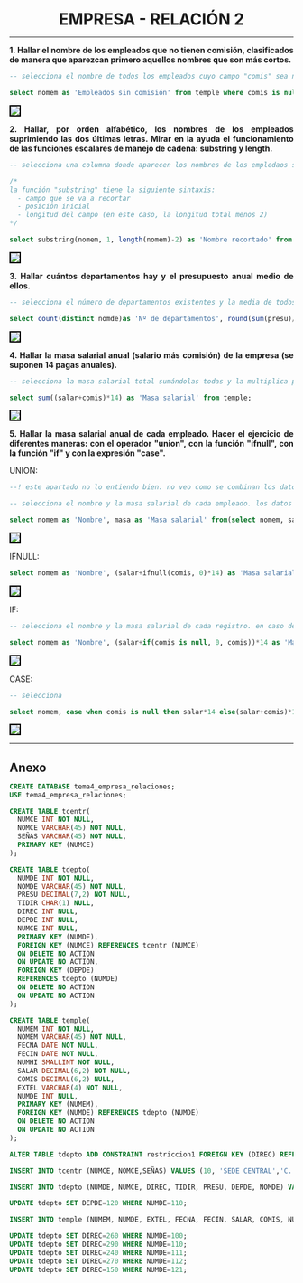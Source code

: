 <style>
  h1{
    border: none;
    margin-bottom: 0px;
    text-align: center;
    font-weight: bold;
  }

  img{
    border: 2px solid black;
  }

  p{
    text-align: justify;
  }

  h2{
    font-weight: bold;
    margin-bottom: 0px;
  }
</style>

<h1>EMPRESA - RELACIÓN 2</h1>

<hr>

<p><b>1. Hallar el nombre de los empleados que no tienen comisión, clasificados de manera que aparezcan primero aquellos nombres que son más cortos.</b></p>

```sql
-- selecciona el nombre de todos los empleados cuyo campo "comis" sea nulo y los ordena utilizando la longitud de los nombres

select nomem as 'Empleados sin comisión' from temple where comis is null order by length(nomem), 1;
```

<img src="img/ej1.png">

<p><b>2. Hallar, por orden alfabético, los nombres de los empleados suprimiendo las dos últimas letras. Mirar en la ayuda el funcionamiento de las funciones escalares de manejo de cadena: substring y length.</b></p>

```sql
-- selecciona una columna donde aparecen los nombres de los empledaos sin las últimas 2 letras

/*
la función "substring" tiene la siguiente sintaxis:
  - campo que se va a recortar
  - posición inicial
  - longitud del campo (en este caso, la longitud total menos 2)
*/

select substring(nomem, 1, length(nomem)-2) as 'Nombre recortado' from temple order by 1;
```

<img src="img/ej2.png">

<p><b>3. Hallar cuántos departamentos hay y el presupuesto anual medio de ellos.</b></p>

```sql
-- selecciona el número de departamentos existentes y la media de todos sus presupuestos: se suman todos los presupuestos, se dividen entre el número de departamentos existentes y, para terminar, se redondea a dos decimales

select count(distinct nomde)as 'Nº de departamentos', round(sum(presu)/count(distinct nomde), 2) as 'Presupuesto anual medio' from tdepto;
```

<img src="img/ej3.png">

<p><b>4. Hallar la masa salarial anual (salario más comisión) de la empresa (se suponen 14 pagas anuales).</b></p>

```sql
-- selecciona la masa salarial total sumándolas todas y la multiplica por 14 (nº de pagos anuales)

select sum((salar+comis)*14) as 'Masa salarial' from temple;
```

<img src="img/ej4.png">

<p><b>5. Hallar la masa salarial anual de cada empleado. Hacer el ejercicio de diferentes maneras: con el operador "union", con la función "ifnull", con la función "if" y con la expresión "case".</b></p>

<p>UNION:</p>

```sql
--! este apartado no lo entiendo bien. no veo como se combinan los datos de "salar" y "comis" en una misma columna

-- selecciona el nombre y la masa salarial de cada empleado. los datos los obtiene de una subconsulta que une los campos "nomem", y "salar" y "comis" (estos dos últimos en una misma columna, aplicándoles el mismo alias a los dos). estos datos se generan en una tabla temporal "temp_salarios", que se elimina al terminar la consulta. por último, se agrupan los datos por el nombre del empleado, ya que si no se hace esto aparecen los nombres duplicados y los datos de "salar" y "comis" separados

select nomem as 'Nombre', masa as 'Masa salarial' from(select nomem, salar as 'masa' from temple union select nomem, comis as 'masa' from temple) as temp_salarios group by nomem;
```

<img src="img/ej5.png">

<p>IFNULL:</p>

```sql
select nomem as 'Nombre', (salar+ifnull(comis, 0)*14) as 'Masa salarial' from temple order by 1;
```

<img src="img/ej5-2.png">

<p>IF:</p>

```sql
-- selecciona el nombre y la masa salarial de cada registro. en caso de que la comisión del registro sea null, la función "if" la transforma en 0

select nomem as 'Nombre', (salar+if(comis is null, 0, comis))*14 as 'Masa salarial' from temple order by 1;
```

<img src="img/ej5-3.png">

<p>CASE:</p>

```sql
-- selecciona 

select nomem, case when comis is null then salar*14 else(salar+comis)*14 end as 'Salario anual' from temple order by 1;
```

<img src="img/ej5-4.png">

<hr>

<h2>Anexo</h2>

```sql
CREATE DATABASE tema4_empresa_relaciones;
USE tema4_empresa_relaciones;

CREATE TABLE tcentr(
  NUMCE INT NOT NULL,
  NOMCE VARCHAR(45) NOT NULL,
  SEÑAS VARCHAR(45) NOT NULL,
  PRIMARY KEY (NUMCE)
);

CREATE TABLE tdepto(
  NUMDE INT NOT NULL,
  NOMDE VARCHAR(45) NOT NULL,
  PRESU DECIMAL(7,2) NOT NULL,
  TIDIR CHAR(1) NULL,
  DIREC INT NULL,
  DEPDE INT NULL,
  NUMCE INT NULL,
  PRIMARY KEY (NUMDE),
  FOREIGN KEY (NUMCE) REFERENCES tcentr (NUMCE)
  ON DELETE NO ACTION
  ON UPDATE NO ACTION,
  FOREIGN KEY (DEPDE)
  REFERENCES tdepto (NUMDE)
  ON DELETE NO ACTION
  ON UPDATE NO ACTION
);

CREATE TABLE temple(
  NUMEM INT NOT NULL,
  NOMEM VARCHAR(45) NOT NULL,
  FECNA DATE NOT NULL,
  FECIN DATE NOT NULL,
  NUMHI SMALLINT NOT NULL,
  SALAR DECIMAL(6,2) NOT NULL,
  COMIS DECIMAL(6,2) NULL,
  EXTEL VARCHAR(4) NOT NULL,
  NUMDE INT NULL,
  PRIMARY KEY (NUMEM),
  FOREIGN KEY (NUMDE) REFERENCES tdepto (NUMDE)
  ON DELETE NO ACTION
  ON UPDATE NO ACTION
);

ALTER TABLE tdepto ADD CONSTRAINT restriccion1 FOREIGN KEY (DIREC) REFERENCES temple (NUMEM) ON DELETE NO ACTION ON UPDATE NO ACTION;

INSERT INTO tcentr (NUMCE, NOMCE,SEÑAS) VALUES (10, 'SEDE CENTRAL','C. ALCALA, 820, MADRID'), (20, 'RELACION CON CLIENTES','C. ATOCHA, 405, MADRID');

INSERT INTO tdepto (NUMDE, NUMCE, DIREC, TIDIR, PRESU, DEPDE, NOMDE) VALUES (100, 10, NULL, 'P', 12000.00, NULL, 'DIRECCIÓN GENERAL'), (110, 20, NULL, 'P', 5000.00, NULL, 'NOMINAS'), (111, 20, NULL, 'F', 11000.00, 110, 'SECTOR INDUSTRIAL'), (112, 20, NULL, 'P', 9000.00, 110, 'SECTOR SERVICIOS'), (120, 10, NULL, 'F', 3000.00, 100, 'ORGANIZACION'), (121, 10, NULL, 'P', 2000.00, 120, 'PERSONAL');

UPDATE tdepto SET DEPDE=120 WHERE NUMDE=110;

INSERT INTO temple (NUMEM, NUMDE, EXTEL, FECNA, FECIN, SALAR, COMIS, NUMHI, NOMEM) VALUES(110, 121, 350, '1989-11-10', '2011-02-15', 1000.00, NULL, 3, 'PONS, CESAR'), (130, 112, 810, '1966-09-09', '2011-02-01' ,1200.00, 1100.00 , 2, 'TEROL, LUCIANO'),	(150, 121, 340, '1971-01-10', '2010-01-15', 2200.00, NULL, 1, 'PEREZ, JULIO'), (180, 110, 508, '1980-01-18','2011-03-18', 1800.00, 500.00, 2, 'PEREZ, MARCOS'), (190, 110, 350, '1982-05-12','2010-02-11', 1500.00, NULL, 4, 'VEIGA, JULIANA'), (240, 111, 760, '1984-02-26','2010-02-24', 2200.00, 1000.00, 3, 'SANZ, LAVINIA'), (260, 100, 220, '1979-12-03','2010-07-12', 2200.00, NULL	, 6, 'LOPEZ, ANTONIO'), (270, 112, 800, '1978-05-21', '2010-09-10', 2200.00, 800.00, 3, 'GARCIA, OCTAVIO'), (280, 120, 410, '1973-01-11','2010-10-08', 1500.00, NULL, 5, 'FLOR, DOROTEA'), (290, 120, 910, '1974-11-30', '2010-02-14', 2200.00, NULL, 3, 'GIL, GLORIA'), (330, 112, 850, '1984-08-19', '2011-03-01', 1500.00, 900.00, 0, 'DIEZ, AMELIA'), (360, 111, 750, '1980-10-29', '2011-10-10', 1800.00, 1000.00, 2, 'LARA, LUCRECIA'), (370, 121, 360, '1985-06-22', '2022-01-20', 1800.00, NULL, 1, 'RUIZ, FABIOLA'), (380, 112, 880, '1980-03-30', '2022-01-01' ,1800.00, NULL, 0, 'MARTÍN, MICAELA');

UPDATE tdepto SET DIREC=260 WHERE NUMDE=100;
UPDATE tdepto SET DIREC=290 WHERE NUMDE=110;
UPDATE tdepto SET DIREC=240 WHERE NUMDE=111;
UPDATE tdepto SET DIREC=270 WHERE NUMDE=112;
UPDATE tdepto SET DIREC=150 WHERE NUMDE=121;
```